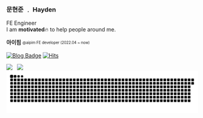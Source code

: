 ### 문현준 ﹒ Hayden

FE Engineer  
I am **motivated**🔥 to help people around me.

**아이핌** <sub><sup>@aipim FE developer (2022.04 ~ now)</sup></sub>

[![Blog Badge](https://img.shields.io/badge/Blog-1d1f21?logo=Blog&logoColor=white&link=https://www.moonhyeonjun.com)](https://www.moonhyeonjun.com)
[![Hits](https://hits.seeyoufarm.com/api/count/incr/badge.svg?url=https%3A%2F%2Fgithub.com%2Fmoonhyeonjun&count_bg=%2379C83D&title_bg=%23555555&icon=&icon_color=%23E7E7E7&title=hits&edge_flat=false)](https://hits.seeyoufarm.com)
 
<div>
  <img height="180em" src="https://github-readme-stats.vercel.app/api/top-langs/?username=moonhyeonjun&layout=compact&langs_count=7&theme=dark"/>
  &nbsp;
  <img height="180em" src="http://mazassumnida.wtf/api/v2/generate_badge?boj=mhj5256"/>
</div>

<img src="https://github.com/moonhyeonjun/moonhyeonjun/blob/output/github-contribution-grid-snake.svg"/>
